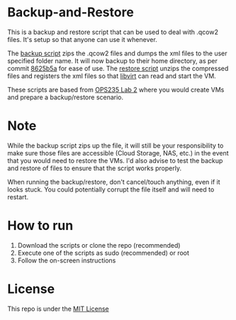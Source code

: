 # Backup-and-Restore
This is a backup and restore script that can be used to deal with .qcow2 files. 
It's setup so that anyone can use it whenever.

The [backup script](backup.sh) zips the .qcow2 files and dumps the xml files to the user specified folder name. It will now backup to their home directory, as per commit [8625b5a](8625b5a) for ease of use.
The [restore script](restore.sh) unzips the compressed files and registers the xml files so that [libvirt](https://libvirt.org/manpages/libvirtd.html) can read and start the VM.

These scripts are based from [OPS235 Lab 2](https://wiki.cdot.senecacollege.ca/wiki/OPS235_Lab_2) where you would create VMs and prepare a backup/restore scenario.

# Note
While the backup script zips up the file, it will still be your responsibility to make sure those files are accessible (Cloud Storage, NAS, etc.) in the event that you would need to restore the VMs. I'd also advise to test the backup and restore of files to ensure that the script works properly.

When running the backup/restore, don't cancel/touch anything, even if it looks stuck. You could potentially corrupt the file itself and will need to restart. 

# How to run
1. Download the scripts or clone the repo (recommended)
2. Execute one of the scripts as sudo (recommended) or root
3. Follow the on-screen instructions

# License
This repo is under the [MIT License](LICENSE)
